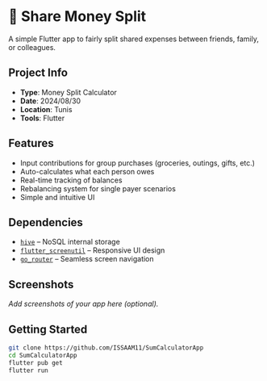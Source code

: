 # 💸 Share Money Split

A simple Flutter app to fairly split shared expenses between friends, family, or colleagues.

##  Project Info
- **Type**: Money Split Calculator
- **Date**: 2024/08/30
- **Location**: Tunis
- **Tools**: Flutter

##  Features
- Input contributions for group purchases (groceries, outings, gifts, etc.)
- Auto-calculates what each person owes
- Real-time tracking of balances
- Rebalancing system for single payer scenarios
- Simple and intuitive UI

##  Dependencies
- [`hive`](https://pub.dev/packages/hive) – NoSQL internal storage
- [`flutter_screenutil`](https://pub.dev/packages/flutter_screenutil) – Responsive UI design
- [`go_router`](https://pub.dev/packages/go_router) – Seamless screen navigation

##  Screenshots
*Add screenshots of your app here (optional).*

##  Getting Started

```bash
git clone https://github.com/ISSAAM11/SumCalculatorApp
cd SumCalculatorApp
flutter pub get
flutter run
